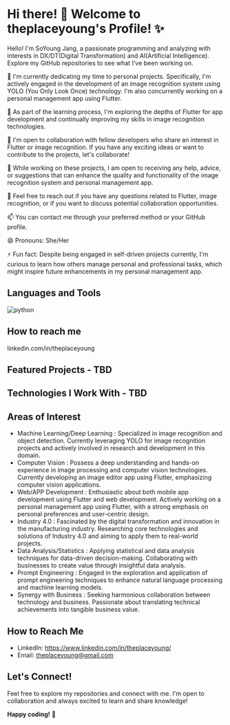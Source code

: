#  Hi there! 👋 Welcome to theplaceyoung's Profile! ✨ 

Hello! I'm SoYoung Jang, a passionate programming and analyzing with interests in DX/DT(Digital Transformation) and AI(Artificial Intelligence). 
Explore my GitHub repositories to see what I've been working on.

🔭 I'm currently dedicating my time to personal projects. Specifically, I'm actively engaged in the development of an image recognition system using YOLO (You Only Look Once) technology. I'm also concurrently working on a personal management app using Flutter.

🌱 As part of the learning process, I'm exploring the depths of Flutter for app development and continually improving my skills in image recognition technologies.

👯 I'm open to collaboration with fellow developers who share an interest in Flutter or image recognition. If you have any exciting ideas or want to contribute to the projects, let's collaborate!

🤔 While working on these projects, I am open to receiving any help, advice, or suggestions that can enhance the quality and functionality of the image recognition system and personal management app.

💬 Feel free to reach out if you have any questions related to Flutter, image recognition, or if you want to discuss potential collaboration opportunities.

📫 You can contact me through your preferred method or your GitHub profile.

😄 Pronouns: She/Her

⚡ Fun fact: Despite being engaged in self-driven projects currently, I'm curious to learn how others manage personal and professional tasks, which might inspire future enhancements in my personal management app.

## Languages and Tools
![python](https://www.python.org/static/community_logos/python-powered-h-50x65.png)

## How to reach me
linkedin.com/in/theplaceyoung


## Featured Projects - TBD

<!-- ### [Project Name 1](Link to Project 1)
Short description of Project 1.

### [Project Name 2](Link to Project 2)
Short description of Project 2.

### [Project Name 3](Link to Project 3)
Short description of Project 3. -->

## Technologies I Work With - TBD

<!-- - Flutter
- C++
- Python
- JavaScript
- Kotlin
- TypeScript
- Java -->

## Areas of Interest

- Machine Learning/Deep Learning
  : Specialized in image recognition and object detection. Currently leveraging YOLO for image recognition projects and actively involved in research and development in this domain.
- Computer Vision
  : Possess a deep understanding and hands-on experience in image processing and computer vision technologies. Currently developing an image editor app using Flutter, emphasizing computer vision applications. 
- Web/APP Development
  : Enthusiastic about both mobile app development using Flutter and web development. Actively working on a personal management app using Flutter, with a strong emphasis on personal preferences and user-centric design.
- Industry 4.0
  : Fascinated by the digital transformation and innovation in the manufacturing industry. Researching core technologies and solutions of Industry 4.0 and aiming to apply them to real-world projects.
- Data Analysis/Statistics
  : Applying statistical and data analysis techniques for data-driven decision-making. Collaborating with businesses to create value through insightful data analysis.
- Prompt Engineering
  : Engaged in the exploration and application of prompt engineering techniques to enhance natural language processing and machine learning models.
- Synergy with Business
  : Seeking harmonious collaboration between technology and business. Passionate about translating technical achievements into tangible business value.

## How to Reach Me

- LinkedIn: https://www.linkedin.com/in/theplaceyoung/
- Email: theplaceyoung@gmail.com

## Let's Connect!

Feel free to explore my repositories and connect with me. I'm open to collaboration and always excited to learn and share knowledge!

**Happy coding!** 🚀
